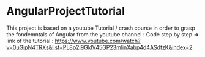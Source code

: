 # AngularProjectTutorial
This project is based on a youtube Tutorial / crash course in order to grasp the fondemntals of Angular from the youtube channel : Code step by step 
=> link of the tutorial : https://www.youtube.com/watch?v=0uGipN4TRXs&list=PL8p2I9GklV45GP23mlinXabp4d4ASdtzK&index=2
